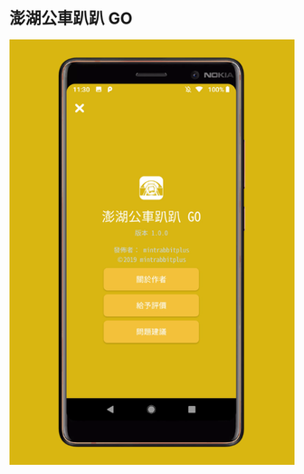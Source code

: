 澎湖公車趴趴 GO
===============
![image](https://github.com/pmshkung/jhkapp/blob/master/Android/%E6%BE%8E%E6%B9%96%E5%85%AC%E8%BB%8A%E8%B6%B4%E8%B6%B4%20GO/P0.png)
